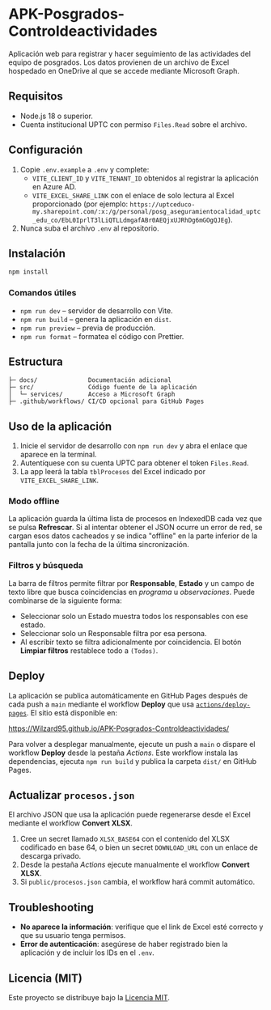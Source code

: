 # APK-Posgrados-Controldeactividades

Aplicación web para registrar y hacer seguimiento de las actividades del equipo
de posgrados. Los datos provienen de un archivo de Excel hospedado en OneDrive
al que se accede mediante Microsoft Graph.

## Requisitos
- Node.js 18 o superior.
- Cuenta institucional UPTC con permiso `Files.Read` sobre el archivo.

## Configuración
1. Copie `.env.example` a `.env` y complete:
   - `VITE_CLIENT_ID` y `VITE_TENANT_ID` obtenidos al registrar la aplicación
     en Azure AD.
   - `VITE_EXCEL_SHARE_LINK` con el enlace de solo lectura al Excel
     proporcionado (por ejemplo:
     `https://uptceduco-my.sharepoint.com/:x:/g/personal/posg_aseguramientocalidad_uptc_edu_co/EbL0IprlT3lLiQTLLdmgafABr0AEQjxUJRhDg6mGOgQJEg`).
2. Nunca suba el archivo `.env` al repositorio.

## Instalación
```bash
npm install
```

### Comandos útiles
- `npm run dev` – servidor de desarrollo con Vite.
- `npm run build` – genera la aplicación en `dist`.
- `npm run preview` – previa de producción.
- `npm run format` – formatea el código con Prettier.

## Estructura
```
├─ docs/              Documentación adicional
├─ src/               Código fuente de la aplicación
│  └─ services/       Acceso a Microsoft Graph
├─ .github/workflows/ CI/CD opcional para GitHub Pages
```

## Uso de la aplicación
1. Inicie el servidor de desarrollo con `npm run dev` y abra el enlace que
   aparece en la terminal.
2. Autentíquese con su cuenta UPTC para obtener el token `Files.Read`.
3. La app leerá la tabla `tblProcesos` del Excel indicado por
   `VITE_EXCEL_SHARE_LINK`.

### Modo offline
La aplicación guarda la última lista de procesos en IndexedDB cada vez
que se pulsa **Refrescar**. Si al intentar obtener el JSON ocurre un
error de red, se cargan esos datos cacheados y se indica "offline" en la
parte inferior de la pantalla junto con la fecha de la última
sincronización.

### Filtros y búsqueda
La barra de filtros permite filtrar por **Responsable**, **Estado** y un
campo de texto libre que busca coincidencias en *programa* u
*observaciones*. Puede combinarse de la siguiente forma:

- Seleccionar solo un Estado muestra todos los responsables con ese
  estado.
- Seleccionar solo un Responsable filtra por esa persona.
- Al escribir texto se filtra adicionalmente por coincidencia.
El botón **Limpiar filtros** restablece todo a `(Todos)`.

## Deploy
La aplicación se publica automáticamente en GitHub Pages después de cada push a
`main` mediante el workflow **Deploy** que usa
[`actions/deploy-pages`](https://github.com/actions/deploy-pages). El sitio está
disponible en:

<https://Wilzard95.github.io/APK-Posgrados-Controldeactividades/>

Para volver a desplegar manualmente, ejecute un push a `main` o dispare el
workflow **Deploy** desde la pestaña *Actions*. Este workflow instala las
dependencias, ejecuta `npm run build` y publica la carpeta `dist/` en GitHub
Pages.

## Actualizar `procesos.json`
El archivo JSON que usa la aplicación puede regenerarse desde el Excel mediante
el workflow **Convert XLSX**.

1. Cree un secret llamado `XLSX_BASE64` con el contenido del XLSX codificado en
   base&nbsp;64, o bien un secret `DOWNLOAD_URL` con un enlace de descarga
   privado.
2. Desde la pestaña *Actions* ejecute manualmente el workflow **Convert XLSX**.
3. Si `public/procesos.json` cambia, el workflow hará commit automático.

## Troubleshooting
- **No aparece la información**: verifique que el link de Excel esté correcto y
  que su usuario tenga permisos.
- **Error de autenticación**: asegúrese de haber registrado bien la aplicación
  y de incluir los IDs en el `.env`.

## Licencia (MIT)
Este proyecto se distribuye bajo la [Licencia MIT](LICENSE).
